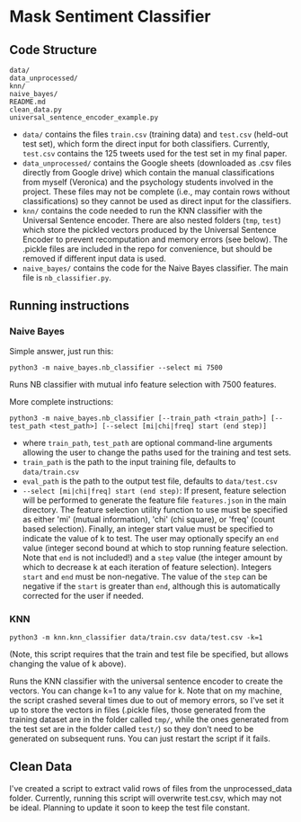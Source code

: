 # Mask Sentiment Classifier

## Code Structure 

```
data/
data_unprocessed/
knn/
naive_bayes/
README.md
clean_data.py
universal_sentence_encoder_example.py
```

* `data/` contains the files `train.csv` (training data) and `test.csv` (held-out test set), which form the direct input for both classifiers. Currently, `test.csv` contains the 125 tweets used for the test set in my final paper.    
* `data_unprocessed/` contains the Google sheets (downloaded as .csv files directly from Google drive) which contain the manual classifications from myself (Veronica) and the psychology students involved in the project. These files may not be complete (i.e., may contain rows without classifications) so they cannot be used as direct input for the classifiers.
* `knn/` contains the code needed to run the KNN classifier with the Universal Sentence encoder. There are also nested folders (`tmp`, `test`) which store the pickled vectors produced by the Universal Sentence Encoder to prevent recomputation and memory errors (see below). The .pickle files are included in the repo for convenience, but should be removed if different input data is used.
* `naive_bayes/` contains the code for the Naive Bayes classifier. The main file is `nb_classifier.py`.

## Running instructions

### Naive Bayes

Simple answer, just run this:
```
python3 -m naive_bayes.nb_classifier --select mi 7500
```
Runs NB classifier with mutual info feature selection with 7500 features.     

More complete instructions:
```
python3 -m naive_bayes.nb_classifier [--train_path <train_path>] [--test_path <test_path>] [--select [mi|chi|freq] start (end step)]
```
* where `train_path`, `test_path` are optional command-line arguments allowing the user to change the paths used for the training and test sets.
* `train_path` is the path to the input training file, defaults to `data/train.csv`
* `eval_path` is the path to the output test file, defaults to `data/test.csv`
* `--select [mi|chi|freq] start (end step)`: If present, feature selection will be performed to generate the feature file `features.json` in the main directory. The feature selection utility function to use must be specified as either 'mi' (mutual information), 'chi' (chi square), or 'freq' (count based selection). Finally, an integer start value must be specified to indicate the value of k to test. The user may optionally specify an `end` value (integer second bound at which to stop running feature selection. Note that `end` is not included!) and a `step` value (the integer amount by which to decrease k at each iteration of feature selection). Integers `start` and `end` must be non-negative. The value of the `step` can be negative if the `start` is greater than `end`, although this is automatically corrected for the user if needed.

### KNN

```
python3 -m knn.knn_classifier data/train.csv data/test.csv -k=1
```

(Note, this script requires that the train and test file be specified, but allows changing the value of k above).    

Runs the KNN classifier with the universal sentence encoder to create the vectors. You can change k=1 to any value for k.
Note that on my machine, the script crashed several times due to out of memory errors, so I've set it up to store the vectors in files (.pickle files, those generated from the training dataset are in the folder called `tmp/`, while the ones generated from the test set are in the folder called `test/`) so they don't need to be generated on subsequent runs. You can just restart the script if it fails. 

## Clean Data
I've created a script to extract valid rows of files from the unprocessed_data folder. Currently, running this script will overwrite test.csv, which may not be ideal. Planning to update it soon to keep the test file constant.

